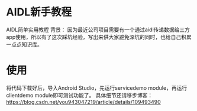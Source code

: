 # AIDL新手教程
AIDL简单实用教程
背景：
因为最近公司项目需要有一个通过aidl传递数据给三方app使用，所以有了这次踩坑经验，写出来供大家避免深坑的同时，也给自己积累一点点知识库。

# 使用
将代码下载好后，导入Android Studio，先运行servicedemo module，再运行clientdemo module即可测试功能了。
具体细节还请移步博客：
https://blog.csdn.net/you943047219/article/details/109493490

